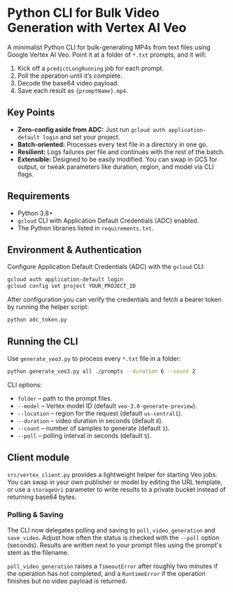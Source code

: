 # **Python CLI for Bulk Video Generation with Vertex AI Veo**

A minimalist Python CLI for bulk-generating MP4s from text files using Google Vertex AI Veo. Point it at a folder of `*.txt` prompts, and it will:

1. Kick off a `predictLongRunning` job for each prompt.
2. Poll the operation until it’s complete.
3. Decode the base64 video payload.
4. Save each result as `{promptName}.mp4`.

## **Key Points**

* **Zero-config aside from ADC:** Just run `gcloud auth application-default login` and set your project.
* **Batch-oriented:** Processes every text file in a directory in one go.
* **Resilient:** Logs failures per file and continues with the rest of the batch.
* **Extensible:** Designed to be easily modified. You can swap in GCS for output, or tweak parameters like duration, region, and model via CLI flags.

## **Requirements**

* Python 3.8+
* `gcloud` CLI with Application Default Credentials (ADC) enabled.
* The Python libraries listed in `requirements.txt`.

## Environment & Authentication

Configure Application Default Credentials (ADC) with the `gcloud` CLI:

```bash
gcloud auth application-default login
gcloud config set project YOUR_PROJECT_ID
```

After configuration you can verify the credentials and fetch a bearer token by running the helper script:

```bash
python adc_token.py
```

## Running the CLI

Use `generate_veo3.py` to process every `*.txt` file in a folder:

```bash
python generate_veo3.py all ./prompts --duration 6 --count 2
```

CLI options:

* `folder` – path to the prompt files.
* `--model` – Vertex model ID (default `veo-3.0-generate-preview`).
* `--location` – region for the request (default `us-central1`).
* `--duration` – video duration in seconds (default `8`).
* `--count` – number of samples to generate (default `1`).
* `--poll` – polling interval in seconds (default `5`).

## Client module

`src/vertex_client.py` provides a lightweight helper for starting Veo jobs. You
can swap in your own publisher or model by editing the URL template, or use a
`storageUri` parameter to write results to a private bucket instead of returning
base64 bytes.

### Polling & Saving

The CLI now delegates polling and saving to `poll_video_generation` and
`save_video`. Adjust how often the status is checked with the `--poll` option
(seconds). Results are written next to your prompt files using the prompt's stem
as the filename.

`poll_video_generation` raises a `TimeoutError` after roughly two minutes if the
operation has not completed, and a `RuntimeError` if the operation finishes but
no video payload is returned.
